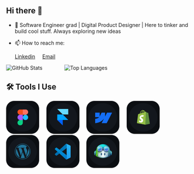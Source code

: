 ## Hi there 👋

- 🔭 Software Engineer grad | Digital Product Designer | Here to tinker and build cool stuff. Always exploring new ideas
- 📫 How to reach me: <Br>

  <a href="https://www.linkedin.com/in/mohammadreza-haghighi/">Linkedin</a>
    &nbsp;&nbsp;&nbsp;
  <a href="Mailto:itshaghighi@yahoo.com">Email</a>

<div>
  
  <img src="https://github-readme-stats.vercel.app/api?username=izhadi&show_icons=true&theme=github_dark" alt="GitHub Stats" height="150" style="margin-right:40px"/>
&nbsp;&nbsp;&nbsp;
  <img src="https://github-readme-stats.vercel.app/api/top-langs/?username=izhadi&layout=compact&theme=github_dark" alt="Top Languages" height="150"/>

</div>


## 🛠 Tools I Use

<p>
  <img src="/Figma.svg" width="90" height="90"  />
  &nbsp;&nbsp;&nbsp;
  <img src="/framer.svg" width="90" height="90" />
  &nbsp;&nbsp;&nbsp;
  <img src="/webflow.svg" width="90" height="90"/>
  &nbsp;&nbsp;&nbsp;
  <img src="/shopify.svg" width="90" height="90"/>
  &nbsp;&nbsp;&nbsp;
  <img src="/wordpress.svg" width="90" height="90"/>
  &nbsp;&nbsp;&nbsp;
  <img src="/vscode.svg" width="90" height="90"/>
  &nbsp;&nbsp;&nbsp;
  <img src="/Gitub Co.svg" width="90"/>
  &nbsp;&nbsp;&nbsp;
  <!-- <img src="/Chatgpt.svg" width="90" height="90"/> -->
</p>
